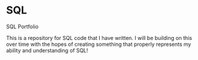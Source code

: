 # SQL
SQL Portfolio

This is a repository for SQL code that I have written.
I will be building on this over time with the hopes of creating something that properly represents my ability and understanding of SQL!
